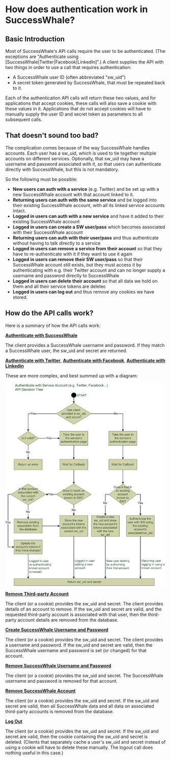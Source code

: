How does authentication work in SuccessWhale?
=============================================

Basic Introduction
------------------

Most of SuccessWhale's API calls require the user to be authenticated. (The exceptions are "Authenticate using [SuccessWhale|Twitter|Facebook|LinkedIn]".) A client supplies the API with two things in order to use a call that requires authentication:
* A SuccessWhale user ID (often abbreviated "sw_uid")
* A secret token generated by SuccessWhale, that must be repeated back to it.

Each of the authentication API calls will return these two values, and for applications that accept cookies, these calls will also save a cookie with these values in it. Applications that do not accept cookies will have to manually supply the user ID and secret token as parameters to all subsequent calls.


That doesn't sound too bad?
---------------------------

The complication comes because of the way SuccessWhale handles accounts. Each user has a sw_uid, which is used to tie together multiple accounts on different services. Optionally, that sw_uid may have a username and password associated with it, so that users can authenticate directly with SuccessWhale, but this is not mandatory.

So the following must be possible:
* **New users can auth with a service** (e.g. Twitter) and be set up with a new SuccessWhale account with that account linked to it.
* **Returning users can auth with the same service** and be logged into their existing SuccessWhale account, with all its linked service accounts intact.
* **Logged in users can auth with a new service** and have it added to their existing SuccessWhale account
* **Logged in users can create a SW user/pass** which becomes associated with their SuccessWhale account
* **Returning users can auth with their user/pass** and thus authenticate without having to talk directly to a service
* **Logged in users can remove a service from their account** so that they have to re-authenticate with it if they want to use it again
* **Logged in users can remove their SW user/pass** so that their SuccessWhale account still exists, but they must access it by authenticating with e.g. their Twitter account and can no longer supply a username and password directly to SuccessWhale
* **Logged in users can delete their account** so that all data we hold on them and all their service tokens are deletec
* **Logged in users can log out** and thus remove any cookies we have stored.


How do the API calls work?
--------------------------

Here is a summary of how the API calls work:

**[Authenticate with SuccessWhale](authenticate-post.md)**

The client provides a SuccessWhale username and password. If they match a SuccessWhale user, the sw_uid and secret are returned.

**[Authenticate with Twitter](authwithtwitter.md)**,
**[Authenticate with Facebook](authwithfacebook.md)**,
**[Authenticate with Linkedin](authwithlinkedin.md)**

These are more complex, and best summed up with a diagram:

![API Decision Tree for Authenticating with Third-Party Accounts](images/authwithservice.png)

**[Remove Third-party Account](removeaccount-post.md)**

The client (or a cookie) provides the sw_uid and secret. The client provides details of an account to remove. If the sw_uid and secret are valid, and the requested third-party account is associated with that user, then the third-party account details are removed from the database.

**[Create SuccessWhale Username and Password](swuserpass-post.md)**

The client (or a cookie) provides the sw_uid and secret. The client provides a username and password. If the sw_uid and secret are valid, then the SuccessWhale username and password is set (or changed) for that account.

**[Remove SuccessWhale Username and Password](swuserpass-delete.md)**

The client (or a cookie) provides the sw_uid and secret. The SuccessWhale username and password is removed for that account.

**[Remove SuccessWhale Account](swaccount-delete.md)**

The client (or a cookie) provides the sw_uid and secret. If the sw_uid and secret are valid, then all SuccessWhale data and all data on associated third-party accounts is removed from the database.

**[Log Out](logout-get.md)**

The client (or a cookie) provides the sw_uid and secret. If the sw_uid and secret are valid, then the cookie containing the sw_uid and secret is deleted.  (Clients that separately cache a user's sw_uid and secret instead of using a cookie will have to delete these manually. The logout call does nothing useful in this case.)
